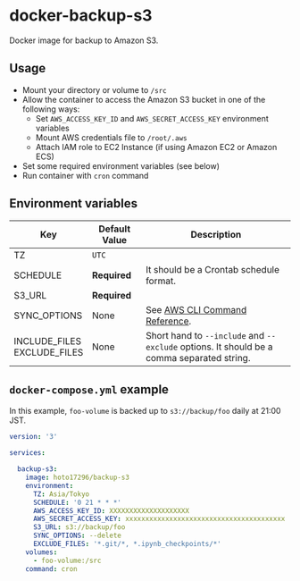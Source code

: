 # docker-backup-s3
Docker image for backup to Amazon S3.

## Usage
- Mount your directory or volume to `/src`
- Allow the container to access the Amazon S3 bucket in one of the following ways:
    - Set `AWS_ACCESS_KEY_ID` and `AWS_SECRET_ACCESS_KEY` environment variables
    - Mount AWS credentials file to `/root/.aws`
    - Attach IAM role to EC2 Instance (if using Amazon EC2 or Amazon ECS)
- Set some required environment variables (see below)
- Run container with `cron` command

## Environment variables
| Key | Default Value | Description |
|---|---|---|
| TZ | `UTC` |  |
| SCHEDULE | **Required** | It should be a Crontab schedule format. |
| S3_URL | **Required** |  |
| SYNC_OPTIONS | None | See [AWS CLI Command Reference](https://docs.aws.amazon.com/cli/latest/reference/s3/sync.html). |
| INCLUDE_FILES<br/>EXCLUDE_FILES | None | Short hand to `--include` and `--exclude` options. It should be a comma separated string. |

## `docker-compose.yml` example
In this example, `foo-volume` is backed up to `s3://backup/foo` daily at 21:00 JST.

``` yml:docker-compose.yml
version: '3'

services:

  backup-s3:
    image: hoto17296/backup-s3
    environment:
      TZ: Asia/Tokyo
      SCHEDULE: '0 21 * * *'
      AWS_ACCESS_KEY_ID: XXXXXXXXXXXXXXXXXXXX
      AWS_SECRET_ACCESS_KEY: xxxxxxxxxxxxxxxxxxxxxxxxxxxxxxxxxxxxxxxx
      S3_URL: s3://backup/foo
      SYNC_OPTIONS: --delete
      EXCLUDE_FILES: '*.git/*, *.ipynb_checkpoints/*'
    volumes:
      - foo-volume:/src
    command: cron
```
